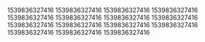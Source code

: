1539836327416
1539836327416
1539836327416
1539836327416
1539836327416
1539836327416
1539836327416
1539836327416
1539836327416
1539836327416
1539836327416
1539836327416
1539836327416
1539836327416
1539836327416